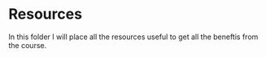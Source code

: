 # Resources    
In this folder I will place all the resources useful to get all the beneftis from the course.